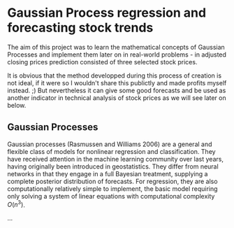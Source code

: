 # Gaussian Process regression and forecasting stock trends

The aim of this project was to learn the mathematical concepts of Gaussian Processes and implement them later on in real-world problems - in adjusted closing prices prediction consisted of three selected stock prices. 

It is obvious that the method developped during this process of creation is not ideal, if it were so I wouldn't share this publictly and made profits myself instead. ;) But nevertheless it can give some good forecasts and be used as another indicator in technical analysis of stock prices as we will see later on below.

## Gaussian Processes

Gaussian processes (Rasmussen and Williams 2006) are a general and flexible class of models for nonlinear regression and classification. They have received attention in the machine learning community over last years, having originally been introduced in geostatistics. They differ from neural networks in that they engage in a full Bayesian treatment, supplying a complete posterior distribution of forecasts. For regression, they are also computationally relatively simple to implement, the basic model requiring only solving a system of linear equations with computational complexity $O(n^3)$.

...